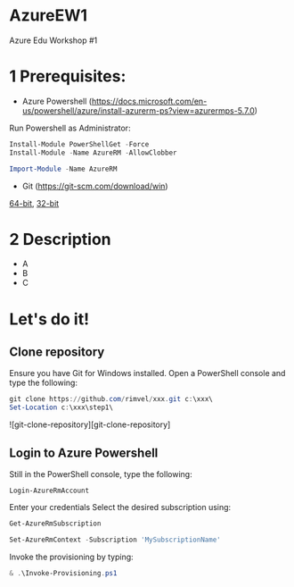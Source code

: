 # AzureEW1

Azure Edu Workshop #1

# 1 Prerequisites:

- Azure Powershell (https://docs.microsoft.com/en-us/powershell/azure/install-azurerm-ps?view=azurermps-5.7.0)

Run Powershell as Administrator:
```powershell
Install-Module PowerShellGet -Force
Install-Module -Name AzureRM -AllowClobber

Import-Module -Name AzureRM
```

- Git (https://git-scm.com/download/win)

[64-bit](https://github.com/git-for-windows/git/releases/download/v2.16.2.windows.1/Git-2.16.2-64-bit.exe),
[32-bit](https://github.com/git-for-windows/git/releases/download/v2.16.2.windows.1/Git-2.16.2-32-bit.exe)

# 2 Description

- A
- B
- C


# Let's do it!

## Clone repository
Ensure you have Git for Windows installed.
Open a PowerShell console and type the following:

``` powershell
git clone https://github.com/rimvel/xxx.git c:\xxx\
Set-Location c:\xxx\step1\
```
![git-clone-repository][git-clone-repository]

## Login to Azure Powershell
Still in the PowerShell console, type the following:

``` powerhell
Login-AzureRmAccount
```

Enter your credentials
Select the desired subscription using:

``` powershell
Get-AzureRmSubscription

Set-AzureRmContext -Subscription 'MySubscriptionName'
```

Invoke the provisioning by typing:

``` powershell
& .\Invoke-Provisioning.ps1
```

